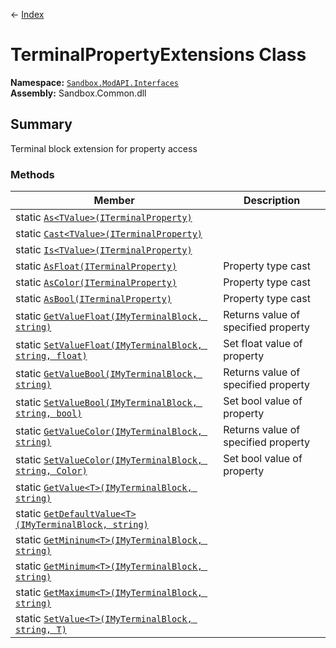 ← [Index](index)
# TerminalPropertyExtensions Class
**Namespace:** [`Sandbox.ModAPI.Interfaces`](Sandbox.ModAPI.Interfaces)  
**Assembly:** Sandbox.Common.dll  
## Summary
Terminal block extension for property access
### Methods
|Member|Description|
|---|---|
|static [`As<TValue>(ITerminalProperty)`](Sandbox.ModAPI.Interfaces.As)||
|static [`Cast<TValue>(ITerminalProperty)`](Sandbox.ModAPI.Interfaces.Cast)||
|static [`Is<TValue>(ITerminalProperty)`](Sandbox.ModAPI.Interfaces.Is)||
|static [`AsFloat(ITerminalProperty)`](Sandbox.ModAPI.Interfaces.AsFloat)|Property type cast|
|static [`AsColor(ITerminalProperty)`](Sandbox.ModAPI.Interfaces.AsColor)|Property type cast|
|static [`AsBool(ITerminalProperty)`](Sandbox.ModAPI.Interfaces.AsBool)|Property type cast|
|static [`GetValueFloat(IMyTerminalBlock, string)`](Sandbox.ModAPI.Interfaces.GetValueFloat)|Returns value of specified property|
|static [`SetValueFloat(IMyTerminalBlock, string, float)`](Sandbox.ModAPI.Interfaces.SetValueFloat)|Set float value of property|
|static [`GetValueBool(IMyTerminalBlock, string)`](Sandbox.ModAPI.Interfaces.GetValueBool)|Returns value of specified property|
|static [`SetValueBool(IMyTerminalBlock, string, bool)`](Sandbox.ModAPI.Interfaces.SetValueBool)|Set bool value of property|
|static [`GetValueColor(IMyTerminalBlock, string)`](Sandbox.ModAPI.Interfaces.GetValueColor)|Returns value of specified property|
|static [`SetValueColor(IMyTerminalBlock, string, Color)`](Sandbox.ModAPI.Interfaces.SetValueColor)|Set bool value of property|
|static [`GetValue<T>(IMyTerminalBlock, string)`](Sandbox.ModAPI.Interfaces.GetValue)||
|static [`GetDefaultValue<T>(IMyTerminalBlock, string)`](Sandbox.ModAPI.Interfaces.GetDefaultValue)||
|static [`GetMininum<T>(IMyTerminalBlock, string)`](Sandbox.ModAPI.Interfaces.GetMininum)||
|static [`GetMinimum<T>(IMyTerminalBlock, string)`](Sandbox.ModAPI.Interfaces.GetMinimum)||
|static [`GetMaximum<T>(IMyTerminalBlock, string)`](Sandbox.ModAPI.Interfaces.GetMaximum)||
|static [`SetValue<T>(IMyTerminalBlock, string, T)`](Sandbox.ModAPI.Interfaces.SetValue)||

